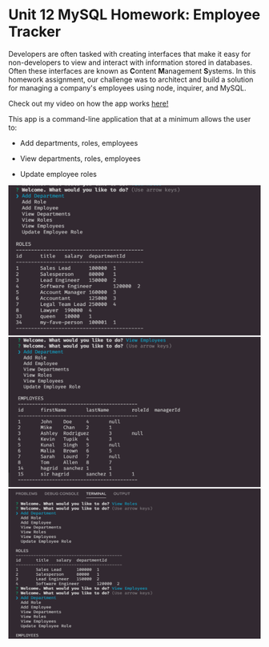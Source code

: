 # Unit 12 MySQL Homework: Employee Tracker

Developers are often tasked with creating interfaces that make it easy for non-developers to view and interact with information stored in databases. Often these interfaces are known as **C**ontent **M**anagement **S**ystems. In this homework assignment, our challenge was to architect and build a solution for managing a company's employees using node, inquirer, and MySQL.

Check out my video on how the app works [here!](https://drive.google.com/file/d/1_0g32Bx7UICdOvyPMdJiTemDE8j7iFCu/view?usp=sharing)

This app is a command-line application that at a minimum allows the user to:

  * Add departments, roles, employees

  * View departments, roles, employees

  * Update employee roles

<img class="ems" src="img/ems.jpg" width="600" height="300">
<img class="ems2" src="img/ems2.jpg" width="600" height="300">
<img class="ems3" src="img/ems3.jpg" width="600" height="300">